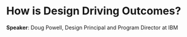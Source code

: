 # How is Design Driving Outcomes?

__Speaker__: Doug Powell, Design Principal and Program Director at IBM